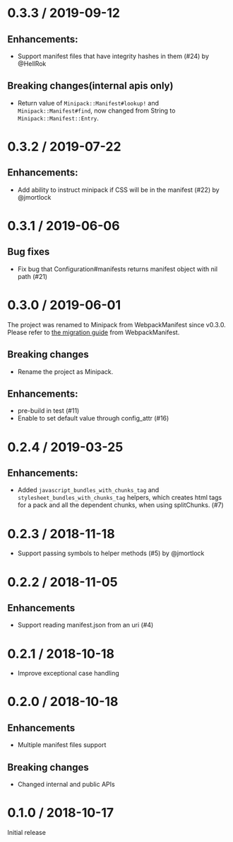 # 0.3.3 / 2019-09-12

## Enhancements:

* Support manifest files that have integrity hashes in them (#24) by @HellRok

## Breaking changes(internal apis only)

* Return value of `Minipack::Manifest#lookup!` and `Minipack::Manifest#find`, now changed from String to `Minipack::Manifest::Entry`.

# 0.3.2 / 2019-07-22

## Enhancements:

* Add ability to instruct minipack if CSS will be in the manifest (#22) by @jmortlock

# 0.3.1 / 2019-06-06

## Bug fixes

* Fix bug that Configuration#manifests returns manifest object with nil path (#21)

# 0.3.0 / 2019-06-01

The project was renamed to Minipack from WebpackManifest since v0.3.0. Please refer to [the migration guide](docs/migrate_from_webpack_manifest.md') from WebpackManifest.

## Breaking changes

* Rename the project as Minipack.

## Enhancements:

* pre-build in test (#11)
* Enable to set default value through config_attr (#16)

# 0.2.4 / 2019-03-25

## Enhancements:

* Added `javascript_bundles_with_chunks_tag` and `stylesheet_bundles_with_chunks_tag` helpers, which creates html tags for a pack and all the dependent chunks, when using splitChunks. (#7)

# 0.2.3 / 2018-11-18

* Support passing symbols to helper methods (#5) by @jmortlock

# 0.2.2 / 2018-11-05

## Enhancements

* Support reading manifest.json from an uri (#4)

# 0.2.1 / 2018-10-18

* Improve exceptional case handling

# 0.2.0 / 2018-10-18

## Enhancements

* Multiple manifest files support

## Breaking changes

* Changed internal and public APIs

# 0.1.0 / 2018-10-17

Initial release
